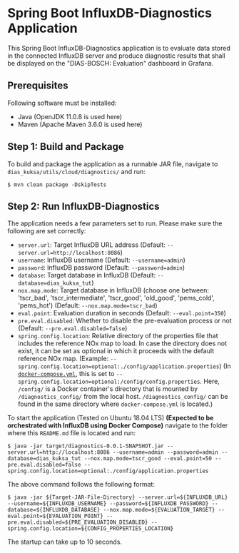 # Spring Boot InfluxDB-Diagnostics Application

This Spring Boot InfluxDB-Diagnostics application is to evaluate data stored in the connected InfluxDB server and produce diagnostic results that shall be displayed on the "DIAS-BOSCH: Evaluation" dashboard in Grafana.

## Prerequisites

Following software must be installed:

* Java (OpenJDK 11.0.8 is used here)
* Maven (Apache Maven 3.6.0 is used here)

## Step 1: Build and Package

To build and package the application as a runnable JAR file, navigate to `dias_kuksa/utils/cloud/diagnostics/` and run:

~~~
$ mvn clean package -DskipTests
~~~

## Step 2: Run InfluxDB-Diagnostics

The application needs a few parameters set to run. Please make sure the following are set correctly:

* `server.url`: Target InfluxDB URL address (Default: `--server.url=http://localhost:8086`)
* `username`: InfluxDB username (Default: `--username=admin`)
* `password`: InfluxDB password (Default: `--password=admin`)
* `database`: Target database in InfluxDB (Default: `--database=dias_kuksa_tut`)
* `nox.map.mode`: Target database in InfluxDB (choose one between: 'tscr_bad', 'tscr_intermediate', 'tscr_good', 'old_good', 'pems_cold', 'pems_hot') (Default: `--nox.map.mode=tscr_bad`)
* `eval.point`: Evaluation duration in seconds (Default: `--eval.point=350`)
* `pre.eval.disabled`: Whether to disable the pre-evaluation process or not (Default: `--pre.eval.disabled=false`)
* `spring.config.location`: Relative directory of the properties file that includes the reference NOx map to load. In case the directory does not exist, it can be set as optional in which it proceeds with the default reference NOx map. (Example: `--spring.config.location=optional:./config/application.properties`) (In [`docker-compose.yml`](https://github.com/junh-ki/dias_kuksa/blob/master/utils/cloud/connector-influxdb-grafana-deployment/docker-compose.yml#L53), this is set to `--spring.config.location=optional:/config/config.properties`. Here, `/config/` is a Docker container's directory that is mounted by `/diagnostics_config/` from the local host. `/diagnostics_config/` can be found in the same directory where `docker-compose.yml` is located.)

To start the application (Tested on Ubuntu 18.04 LTS) **(Expected to be orchestrated with InfluxDB using Docker Compose)**
navigate to the folder where this `README.md` file is located and run:
~~~
$ java -jar target/diagnostics-0.0.1-SNAPSHOT.jar --server.url=http://localhost:8086 --username=admin --password=admin --database=dias_kuksa_tut --nox.map.mode=tscr_good --eval.point=50 --pre.eval.disabled=false --spring.config.location=optional:./config/application.properties
~~~
The above command follows the following format:
~~~
$ java -jar ${Target-JAR-File-Directory} --server.url=${INFLUXDB_URL} --username=${INFLUXDB_USERNAME} --password=${INFLUXDB_PASSWORD} --database=${INFLUXDB_DATABASE} --nox.map.mode=${EVALUATION_TARGET} --eval.point=${EVALUATION_POINT} --pre.eval.disabled=${PRE_EVALUATION_DISABLED} --spring.config.location=${CONFIG_PROPERTIES_LOCATION}
~~~

The startup can take up to 10 seconds.
